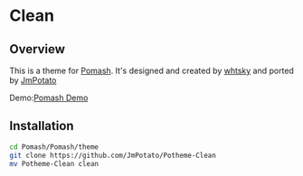 Clean
==================

Overview
--------------

This is a theme for [Pomash](https://github.com/JmPotato/Pomash).
It's designed and created by [whtsky](https://github.com/whtsky/catsup-theme-clean) and ported by [JmPotato](https://github.com/JmPotato)

Demo:[Pomash Demo](http://ipotato.me)

Installation
--------------

```bash
cd Pomash/Pomash/theme
git clone https://github.com/JmPotato/Potheme-Clean
mv Potheme-Clean clean
```
